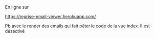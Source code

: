 En ligne sur 

https://reprise-email-viewer.herokuapp.com/


Pb avec le render des emails qui fait pêter le code de la vue index. Il est désactivé 